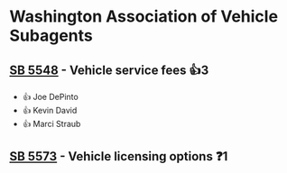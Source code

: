 # Washington Association of Vehicle Subagents

## [SB 5548](/bill/2023-24/sb/5548/) - Vehicle service fees 👍3  
* 👍 Joe DePinto
* 👍 Kevin David
* 👍 Marci Straub

## [SB 5573](/bill/2023-24/sb/5573/) - Vehicle licensing options   ❓1